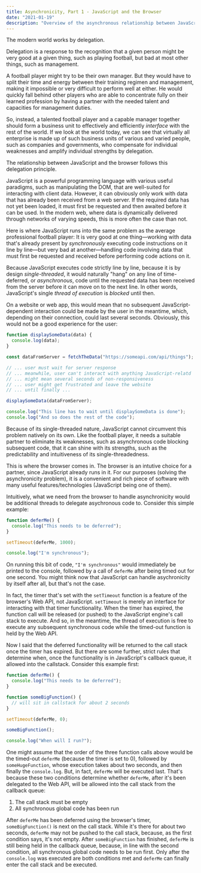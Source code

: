```yaml
---
title: Asynchronicity, Part 1 - JavaScript and the Browser
date: "2021-01-19"
description: "Overview of the asynchronous relationship between JavaScript and the web"
---
```


The modern world works by delegation.

Delegation is a response to the recognition that a given person might be very good at a given thing, such as playing football, but bad at most other things, such as management.

A football player might try to be their own manager. But they would have to split their time and energy between their training regimen and management, making it impossible or very difficult to perform well at either. He would quickly fall behind other players who are able to concentrate fully on their learned profession by having a partner with the needed talent and capacities for management duties.

So, instead, a talented football player and a capable manager together should form a business unit to effectively and efficiently _interface_ with the rest of the world. If we look at the world today, we can see that virtually all enterprise is made up of such business units of various and varied people, such as companies and governments, who compensate for individual weaknesses and amplify individual strengths by delegation.

The relationship between JavaScript and the browser follows this delegation principle.

JavaScript is a powerful programming language with various useful paradigms, such as manipulating the DOM, that are well-suited for interacting with client data. However, it can obviously only work with data that has already been received from a web server. If the required data has not yet been loaded, it must first be requested and then awaited before it can be used. In the modern web, where data is dynamically delivered through networks of varying speeds, this is more often the case than not.

Here is where JavaScript runs into the same problem as the average professional football player: It is very good at one thing—working with data that's already present by _synchronously_ executing code instructions on it line by line—but very bad at another—handling code involving data that must first be requested and received before performing code actions on it.

Because JavaScript executes code strictly line by line, because it is by design _single-threaded_, it would naturally "hang" on any line of time-deferred, or _asynchronous_, code until the requested data has been received from the server before it can move on to the next line. In other words, JavaScript's single _thread of execution_ is _blocked_ until then.

On a website or web app, this would mean that no subsequent JavaScript-dependent interaction could be made by the user in the meantime, which, depending on their connection, could last several seconds. Obviously, this would not be a good experience for the user:

```javascript
function displaySomeData(data) {
  console.log(data);
}

const dataFromServer = fetchTheData("https://someapi.com/api/things");

// ... user must wait for server response
// ... meanwhile, user can't interact with anything JavaScript-relatd
// ... might mean several seconds of non-responsiveness
// ... user might get frustrated and leave the website
// ... until finally ...

displaySomeData(dataFromServer);

console.log("This line has to wait until displaySomeData is done");
console.log("And so does the rest of the code");
```

Because of its single-threaded nature, JavaScript cannot circumvent this problem natively on its own. Like the football player, it needs a suitable partner to eliminate its weaknesses, such as asynchronous code blocking subsequent code, that it can shine with its strengths, such as the predictability and intuitiveness of its single-threadedness.

This is where the browser comes in. The browser is an intutive choice for a partner, since JavaScript already runs in it. For our purposes (solving the asynchronicity problem), it is a convenient and rich piece of software with many useful features/technologies (JavaScript being one of them).

Intuitively, what we need from the browser to handle asynchronicity would be additional threads to delegate asychronous code to. Consider this simple example:

```javascript
function deferMe() {
  console.log("This needs to be deferred");
}

setTimeout(deferMe, 1000);

console.log("I'm synchronous");
```

On running this bit of code, `"I'm synchronous"` would immediately be printed to the console, followed by a call of `deferMe` after being timed out for one second. You might think now that JavaScript can handle asychronicity by itself after all, but that's not the case.

In fact, the timer that's set with the `setTimeout` function is a feature of the browser's Web API, not JavaScript. `setTimeout` is merely an interface for interacting with that timer functionality. When the timer has expired, the function call will be released (or pushed) to the JavaScript engine's call stack to execute. And so, in the meantime, the thread of execution is free to execute any subsequent synchronous code while the timed-out function is held by the Web API.

Now I said that the deferred functionality will be returned to the call stack once the timer has expired. But there are some further, strict rules that determine when, once the functionality is in JavaScript's callback queue, it allowed into the callstack. Consider this example first:

```javascript
function deferMe() {
  console.log("This needs to be deferred");
}

function someBigFunction() {
  // will sit in callstack for about 2 seconds
}

setTimeout(deferMe, 0);

someBigFunction();

console.log("When will I run?");
```

One might assume that the order of the three function calls above would be the timed-out `deferMe` (because the timer is set to 0), followed by `someHugeFunction`, whose execution takes about two seconds, and then finally the `console.log`. But, in fact, `deferMe` will be executed last. That's because these two conditions determine whether `deferMe`, after it's been delegated to the Web API, will be allowed into the call stack from the callback queue:

1. The call stack must be empty
2. All synchronous global code has been run

After `deferMe` has been deferred using the browser's timer, `someBigFunction()` is next on the call stack. While it's there for about two seconds, `deferMe` may not be pushed to the call stack, because, as the first condition says, it's not empty. After `someBigFunction` has finished, `deferMe` is still being held in the callback queue, because, in line with the second condition, all synchronous global code needs to be run first. Only after the `console.log` was executed are both conditions met and `deferMe` can finally enter the call stack and be executed.
